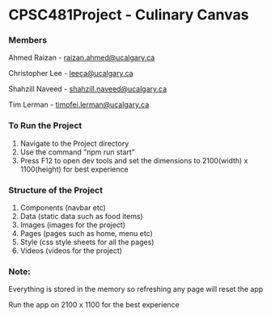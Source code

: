 # CPSC481Project - Culinary Canvas

###  Members
Ahmed Raizan - raizan.ahmed@ucalgary.ca


Christopher Lee - leeca@ucalgary.ca


Shahzill Naveed - shahzill.naveed@ucalgary.ca


Tim Lerman - timofei.lerman@ucalgary.ca


### To Run the Project


1. Navigate to the Project directory
2. Use the command "npm run start"
3. Press F12 to open dev tools and set the dimensions to 2100(width) x 1100(height) for best experience


### Structure of the Project


1. Components (navbar etc)
2. Data (static data such as food items)
3. Images (images for the project)
4. Pages (pages such as home, menu etc)
5. Style (css style sheets for all the pages)
6. Videos (videos for the project)


### Note: 


Everything is stored in the memory so refreshing any page will reset the app

Run the app on 2100 x 1100 for the best experience
